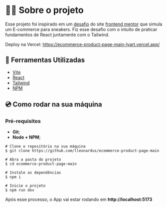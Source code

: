 # 👨‍💻‍ Sobre o projeto

Esse projeto foi inspirado em um <a href="https://www.frontendmentor.io/challenges/ecommerce-product-page-UPsZ9MJp6" target="_blank">desafio</a>
do site <a href="https://www.frontendmentor.io" target="_blank">frontend mentor</a> que simula um E-commerce para sneakers.
Fiz esse desafio com o intuito de praticar fundamentos de React juntamente com o Tailwind.

Deploy na Vercel: https://ecommerce-product-page-main-lyart.vercel.app/

## 🧰 Ferramentas Utilizadas

- <a href="https://vitejs.dev/" target="_blank">Vite</a>
- <a href="https://react.dev/" target="_blank">React</a>
- <a href="https://tailwindcss.com/" target="_blank">Tailwind</a>
- <a href="https://docs.npmjs.com/downloading-and-installing-node-js-and-npm" target="_blank">NPM</a>

## 💿 Como rodar na sua máquina

### Pré-requisitos

- **Git**;
- **Node + NPM**;

```shell
# Clone o repositório na sua máquina
$ git clone https://github.com/lleonardus/ecommerce-product-page-main

# Abra a pasta do projeto
$ cd ecommerce-product-page-main

# Instale as dependências
$ npm i

# Inicie o projeto
$ npm run dev
```

Após esse processo, o App vai estar rodando em **http://localhost:5173**
